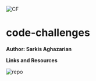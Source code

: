 ![CF](https://i.imgur.com/60omTQF.png)

# code-challenges

**Author: Sarkis Aghazarian**

**Links and Resources**


![repo](https://github.com/sarkis74/simple-api/blob/master)
